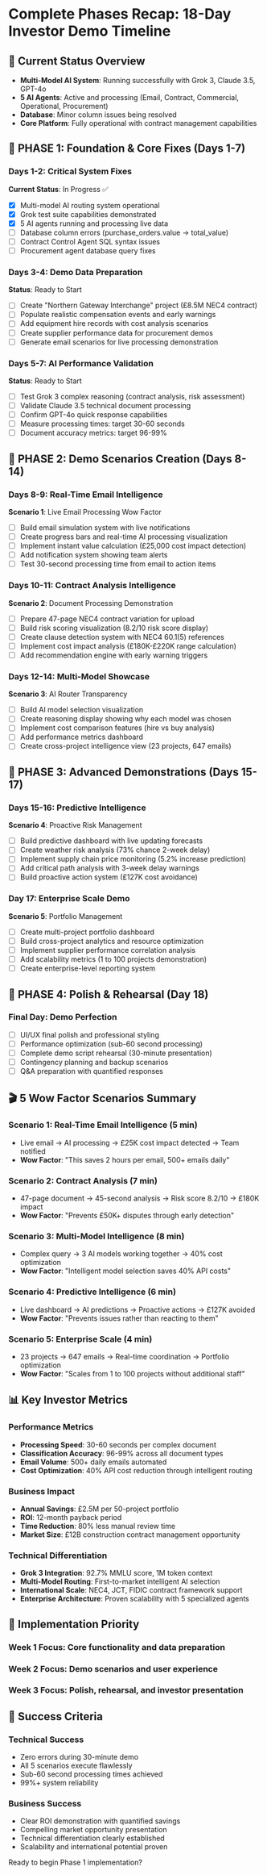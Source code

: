 # Complete Phases Recap: 18-Day Investor Demo Timeline

## 🎯 **Current Status Overview**
- **Multi-Model AI System**: Running successfully with Grok 3, Claude 3.5, GPT-4o
- **5 AI Agents**: Active and processing (Email, Contract, Commercial, Operational, Procurement)
- **Database**: Minor column issues being resolved
- **Core Platform**: Fully operational with contract management capabilities

## 📅 **PHASE 1: Foundation & Core Fixes (Days 1-7)**

### **Days 1-2: Critical System Fixes**
**Current Status**: In Progress ✅
- [x] Multi-model AI routing system operational
- [x] Grok test suite capabilities demonstrated
- [x] 5 AI agents running and processing live data
- [ ] Database column errors (purchase_orders.value → total_value)
- [ ] Contract Control Agent SQL syntax issues
- [ ] Procurement agent database query fixes

### **Days 3-4: Demo Data Preparation**
**Status**: Ready to Start
- [ ] Create "Northern Gateway Interchange" project (£8.5M NEC4 contract)
- [ ] Populate realistic compensation events and early warnings
- [ ] Add equipment hire records with cost analysis scenarios
- [ ] Create supplier performance data for procurement demos
- [ ] Generate email scenarios for live processing demonstration

### **Days 5-7: AI Performance Validation**
**Status**: Ready to Start
- [ ] Test Grok 3 complex reasoning (contract analysis, risk assessment)
- [ ] Validate Claude 3.5 technical document processing
- [ ] Confirm GPT-4o quick response capabilities
- [ ] Measure processing times: target 30-60 seconds
- [ ] Document accuracy metrics: target 96-99%

## 📅 **PHASE 2: Demo Scenarios Creation (Days 8-14)**

### **Days 8-9: Real-Time Email Intelligence**
**Scenario 1**: Live Email Processing Wow Factor
- [ ] Build email simulation system with live notifications
- [ ] Create progress bars and real-time AI processing visualization
- [ ] Implement instant value calculation (£25,000 cost impact detection)
- [ ] Add notification system showing team alerts
- [ ] Test 30-second processing time from email to action items

### **Days 10-11: Contract Analysis Intelligence**
**Scenario 2**: Document Processing Demonstration
- [ ] Prepare 47-page NEC4 contract variation for upload
- [ ] Build risk scoring visualization (8.2/10 risk score display)
- [ ] Create clause detection system with NEC4 60.1(5) references
- [ ] Implement cost impact analysis (£180K-£220K range calculation)
- [ ] Add recommendation engine with early warning triggers

### **Days 12-14: Multi-Model Showcase**
**Scenario 3**: AI Router Transparency
- [ ] Build AI model selection visualization
- [ ] Create reasoning display showing why each model was chosen
- [ ] Implement cost comparison features (hire vs buy analysis)
- [ ] Add performance metrics dashboard
- [ ] Create cross-project intelligence view (23 projects, 647 emails)

## 📅 **PHASE 3: Advanced Demonstrations (Days 15-17)**

### **Days 15-16: Predictive Intelligence**
**Scenario 4**: Proactive Risk Management
- [ ] Build predictive dashboard with live updating forecasts
- [ ] Create weather risk analysis (73% chance 2-week delay)
- [ ] Implement supply chain price monitoring (5.2% increase prediction)
- [ ] Add critical path analysis with 3-week delay warnings
- [ ] Build proactive action system (£127K cost avoidance)

### **Day 17: Enterprise Scale Demo**
**Scenario 5**: Portfolio Management
- [ ] Create multi-project portfolio dashboard
- [ ] Build cross-project analytics and resource optimization
- [ ] Implement supplier performance correlation analysis
- [ ] Add scalability metrics (1 to 100 projects demonstration)
- [ ] Create enterprise-level reporting system

## 📅 **PHASE 4: Polish & Rehearsal (Day 18)**

### **Final Day: Demo Perfection**
- [ ] UI/UX final polish and professional styling
- [ ] Performance optimization (sub-60 second processing)
- [ ] Complete demo script rehearsal (30-minute presentation)
- [ ] Contingency planning and backup scenarios
- [ ] Q&A preparation with quantified responses

## 🎬 **5 Wow Factor Scenarios Summary**

### **Scenario 1: Real-Time Email Intelligence** (5 min)
- Live email → AI processing → £25K cost impact detected → Team notified
- **Wow Factor**: "This saves 2 hours per email, 500+ emails daily"

### **Scenario 2: Contract Analysis** (7 min)
- 47-page document → 45-second analysis → Risk score 8.2/10 → £180K impact
- **Wow Factor**: "Prevents £50K+ disputes through early detection"

### **Scenario 3: Multi-Model Intelligence** (8 min)
- Complex query → 3 AI models working together → 40% cost optimization
- **Wow Factor**: "Intelligent model selection saves 40% API costs"

### **Scenario 4: Predictive Intelligence** (6 min)
- Live dashboard → AI predictions → Proactive actions → £127K avoided
- **Wow Factor**: "Prevents issues rather than reacting to them"

### **Scenario 5: Enterprise Scale** (4 min)
- 23 projects → 647 emails → Real-time coordination → Portfolio optimization
- **Wow Factor**: "Scales from 1 to 100 projects without additional staff"

## 📊 **Key Investor Metrics**

### **Performance Metrics**
- **Processing Speed**: 30-60 seconds per complex document
- **Classification Accuracy**: 96-99% across all document types
- **Email Volume**: 500+ daily emails automated
- **Cost Optimization**: 40% API cost reduction through intelligent routing

### **Business Impact**
- **Annual Savings**: £2.5M per 50-project portfolio
- **ROI**: 12-month payback period
- **Time Reduction**: 80% less manual review time
- **Market Size**: £12B construction contract management opportunity

### **Technical Differentiation**
- **Grok 3 Integration**: 92.7% MMLU score, 1M token context
- **Multi-Model Routing**: First-to-market intelligent AI selection
- **International Scale**: NEC4, JCT, FIDIC contract framework support
- **Enterprise Architecture**: Proven scalability with 5 specialized agents

## 🚀 **Implementation Priority**

### **Week 1 Focus**: Core functionality and data preparation
### **Week 2 Focus**: Demo scenarios and user experience
### **Week 3 Focus**: Polish, rehearsal, and investor presentation

## 🎯 **Success Criteria**

### **Technical Success**
- Zero errors during 30-minute demo
- All 5 scenarios execute flawlessly
- Sub-60 second processing times achieved
- 99%+ system reliability

### **Business Success**
- Clear ROI demonstration with quantified savings
- Compelling market opportunity presentation
- Technical differentiation clearly established
- Scalability and international potential proven

Ready to begin Phase 1 implementation?